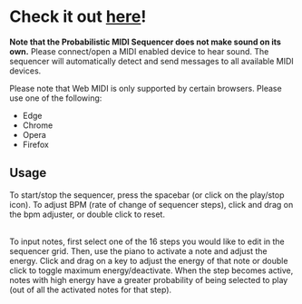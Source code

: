 <h1>
Check it out 
<a href="https://jeffgord.github.io/probabilistic-midi-sequencer/">here</a>!
</h1>

<strong>Note that the Probabilistic MIDI Sequencer does not make sound on its own.</strong> Please connect/open a MIDI enabled device to hear sound. The sequencer will automatically detect and send messages to all available MIDI devices.

Please note that Web MIDI is only supported by certain browsers. Please use one of the following:
<ul>
<li>Edge</li>
<li>Chrome</li>
<li>Opera</li>
<li>Firefox</li>
</ul>

<h2>Usage</h2>
To start/stop the sequencer, press the spacebar (or click on the play/stop icon). To adjust BPM (rate of change of sequencer steps), click and drag on the bpm adjuster, or double click to reset.

<br />
<br />

To input notes, first select one of the 16 steps you would like to edit in the sequencer grid. Then, use the piano to activate a note and adjust the energy. Click and drag on a key to adjust the energy of that note or double click to toggle maximum energy/deactivate. When the step becomes active, notes with high energy have a greater probability of being selected to play (out of all the activated notes for that step).